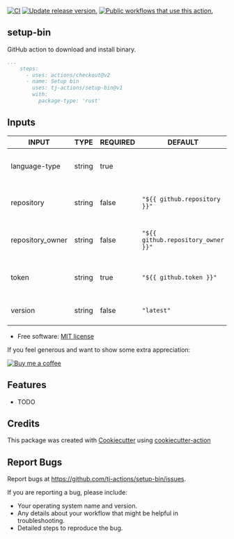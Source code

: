 [![CI](https://github.com/tj-actions/setup-bin/workflows/CI/badge.svg)](https://github.com/tj-actions/setup-bin/actions?query=workflow%3ACI)
[![Update release version.](https://github.com/tj-actions/setup-bin/workflows/Update%20release%20version./badge.svg)](https://github.com/tj-actions/setup-bin/actions?query=workflow%3A%22Update+release+version.%22)
[![Public workflows that use this action.](https://img.shields.io/endpoint?url=https%3A%2F%2Fused-by.vercel.app%2Fapi%2Fgithub-actions%2Fused-by%3Faction%3Dtj-actions%2Fsetup-bin%26badge%3Dtrue)](https://github.com/search?o=desc\&q=tj-actions+setup-bin+path%3A.github%2Fworkflows+language%3AYAML\&s=\&type=Code)

## setup-bin

GitHub action to download and install binary.

```yaml
...
    steps:
      - uses: actions/checkout@v2
      - name: Setup bin
        uses: tj-actions/setup-bin@v1
        with:
          package-type: 'rust'
```

## Inputs

<!-- AUTO-DOC-INPUT:START - Do not remove or modify this section -->

|      INPUT       |  TYPE  | REQUIRED |              DEFAULT               |                      DESCRIPTION                       |
|------------------|--------|----------|------------------------------------|--------------------------------------------------------|
|  language-type   | string |   true   |                                    | Language type of package to<br>install: `rust` or `go` |
|    repository    | string |  false   |    `"${{ github.repository }}"`    |       Repository where the binary is<br>located        |
| repository\_owner | string |  false   | `"${{ github.repository_owner }}"` |    Repository owner where the binary<br>is located     |
|      token       | string |   true   |      `"${{ github.token }}"`       |          GITHUB\_TOKEN or a Repo scoped<br>PAT          |
|     version      | string |  false   |             `"latest"`             |          Version of the binary to<br>install           |

<!-- AUTO-DOC-INPUT:END -->

*   Free software: [MIT license](LICENSE)

If you feel generous and want to show some extra appreciation:

[![Buy me a coffee][buymeacoffee-shield]][buymeacoffee]

[buymeacoffee]: https://www.buymeacoffee.com/jackton1

[buymeacoffee-shield]: https://www.buymeacoffee.com/assets/img/custom_images/orange_img.png

## Features

*   TODO

## Credits

This package was created with [Cookiecutter](https://github.com/cookiecutter/cookiecutter) using [cookiecutter-action](https://github.com/tj-actions/cookiecutter-action)

## Report Bugs

Report bugs at https://github.com/tj-actions/setup-bin/issues.

If you are reporting a bug, please include:

*   Your operating system name and version.
*   Any details about your workflow that might be helpful in troubleshooting.
*   Detailed steps to reproduce the bug.
